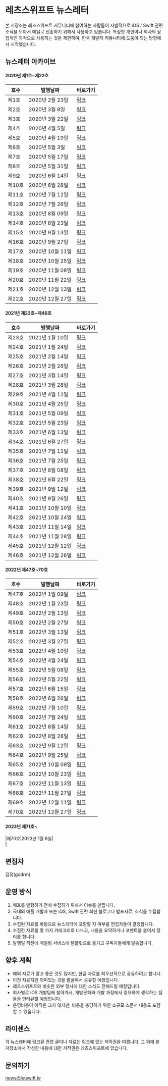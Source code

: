 # 레츠스위프트 뉴스레터 

본 저장소는 레츠스위프트 커뮤니티에 참여하는 사람들이 자발적으로 iOS / Swift 관련 소식을 모아서 메일로 전송하기 위해서 사용하고 있습니다. 특정한 개인이나 회사의 상업적인 목적으로 사용하는 것을 제한하며, 한국 개발자 커뮤니티에 도움이 되는 방향에서 시작했습니다. 

## 뉴스레터 아카이브

#### 2020년 제1호~제22호 

|호수|발행날짜|바로가기|
|--|--|--|
|제1호|2020년 2월 23일|[링크](https://stib.ee/o202)|
|제2호|2020년 3월 8일|[링크](https://stib.ee/um12)|
|제3호|2020년 3월 22일|[링크](https://stibee.com/api/v1.0/emails/share/IJHzXGwmCgg4MIcrOXd9ud_oiDTeVg==)|
|제4호|2020년 4월 5일|[링크](https://stibee.com/api/v1.0/emails/share/9yZfOCB9Pp5zyuF-oHNGx39sDbro5Q==?fbclid=IwAR2Y0zYTSVsJR78N-JM4PH4rxX6fqBGBeacGMkXjmWk6NqsIuS6ajeXCStw)|
|제5호|2020년 4월 19일|[링크](https://stibee.com/api/v1.0/emails/share/lDcnhD65tcmUBVDjcRy1JY1Ut4wMXA==)|
|제6호|2020년 5월 3일|[링크](https://stibee.com/api/v1.0/emails/share/f3zE8J8_Z2NwM66l84TzNVz4LbbyYA==)|
|제7호|2020년 5월 17일|[링크](https://stibee.com/api/v1.0/emails/share/9_dqwFcOIeQq-6dMlitXYpRhJLPVbQ==)|
|제8호|2020년 5월 31일|[링크](https://stibee.com/api/v1.0/emails/share/QS9Xt0YTjRrzvY1i4Nj3DbTRWyot1Q==)|
|제9호|2020년 6월 14일|[링크](https://stib.ee/q2F2)|
|제10호|2020년 6월 28일|[링크](https://stib.ee/TEH2)|
|제11호|2020년 7월 12일|[링크](https://stib.ee/KLJ2)|
|제12호|2020년 7월 26일|[링크](https://stib.ee/7XL2)|
|제13호|2020년 8월 09일|[링크](https://stib.ee/qhM2)|
|제14호|2020년 8월 23일|[링크](https://stib.ee/kmP2)|
|제15호|2020년 9월 13일|[링크](https://stib.ee/ddT2)|
|제16호|2020년 9월 27일|[링크](https://stib.ee/sLW2)|
|제17호|2020년 10월 11일|[링크](https://stib.ee/LHY2)|
|제18호|2020년 10월 25일|[링크](https://stib.ee/XGb2)|
|제19호|2020년 11월 08일|[링크](https://stib.ee/9Xe2)|
|제20호|2020년 11월 22일|[링크](https://stib.ee/yjh2)|
|제21호|2020년 12월 13일|[링크](https://stib.ee/0mn2)|
|제22호|2020년 12월 27일|[링크](https://stib.ee/awp2)|

#### 2021년 제23호~제46호

|호수|발행날짜|바로가기|
|--|--|--|
|제23호|2021년 1월 10일|[링크](https://stib.ee/Y1t2)|
|제24호|2021년 1월 24일|[링크](https://stib.ee/wRw2)|
|제25호|2021년 2월 14일|[링크](https://stib.ee/eO13)|
|제26호|2021년 2월 28일|[링크](https://stib.ee/RG53)|
|제27호|2021년 3월 14일|[링크](https://stib.ee/Rl83)|
|제28호|2021년 3월 28일|[링크](https://stib.ee/QbC3)|
|제29호|2021년 4월 11일|[링크](https://stib.ee/XdC3)|
|제30호|2021년 4월 25일|[링크](https://stib.ee/SNK3)|
|제31호|2021년 5월 09일|[링크](https://stib.ee/aCO3)|
|제32호|2021년 5월 23일|[링크](https://stib.ee/f2S3)|
|제33호|2021년 6월 13일|[링크](https://stib.ee/IAY3)|
|제34호|2021년 6월 27일|[링크](https://stib.ee/s3c3)|
|제35호|2021년 7월 11일|[링크](https://stib.ee/tBg3)|
|제36호|2021년 7월 25일|[링크](https://stib.ee/2Ek3)|
|제37호|2021년 8월 08일|[링크](https://stib.ee/RSo3)|
|제38호|2021년 8월 22일|[링크](https://stib.ee/SPs3)|
|제39호|2021년 9월 12일|[링크](https://stib.ee/h8z3)|
|제40호|2021년 9월 26일|[링크](https://stib.ee/fa24)|
|제41호|2021년 10월 10일|[링크](https://stib.ee/C174)|
|제42호|2021년 10월 24일|[링크](https://stib.ee/NMB4)|
|제43호|2021년 11월 14일|[링크](https://stib.ee/3TI4)|
|제44호|2021년 11월 28일|[링크](https://stib.ee/H2M4)|
|제45호|2021년 12월 12일|[링크](https://stib.ee/NqR4)|
|제46호|2021년 12월 26일|[링크](https://stib.ee/EHW4)|

#### 2022년 제47호~70호

|호수|발행날짜|바로가기|
|--|--|--|
|제47호|2022년 1월 09일|[링크](https://stib.ee/Oka4)|
|제48호|2022년 1월 23일|[링크](https://stib.ee/rGf4)|
|제49호|2022년 2월 13일|[링크](https://stib.ee/0gl4)|
|제50호|2022년 2월 27일|[링크](https://event.stibee.com/v2/click/NTg2NTQvODg5NjY2LzQzMy8/aHR0cHM6Ly9zdGliLmVlL2tvcTQ)|
|제51호|2022년 3월 13일|[링크](https://event.stibee.com/v2/click/NTg2NTQvOTA3NDA1LzQzMy8/aHR0cHM6Ly9zdGliLmVlL0xUdjQ)|
|제52호|2022년 3월 27일|[링크](https://event.stibee.com/v2/click/NTg2NTQvOTI3Mzc2LzQzMy8/aHR0cHM6Ly9zdGliLmVlL0JpMDU)|
|제53호|2022년 4월 10일|[링크](https://event.stibee.com/v2/click/NTg2NTQvOTQ3Njk5LzQzMy8/aHR0cHM6Ly9zdGliLmVlLzMzNjU)|
|제54호|2022년 4월 24일|[링크](https://event.stibee.com/v2/click/NTg2NTQvOTY3OTE5LzQzMy8/aHR0cHM6Ly9zdGliLmVlL1VMQjU)|
|제55호|2022년 5월 08일|[링크](https://stibee.com/api/v1.0/emails/share/QoEokQev05672MzzpiFoD-FctsgYPw==)|
|제56호|2022년 5월 22일|[링크](https://stibee.com/api/v1.0/emails/share/Jx8rC3t8WrM8QAGYgmy-PgSvTyNlO6Q=)|
|제57호|2022년 6월 15일|[링크](https://stibee.com/api/v1.0/emails/share/Or8cEaBrL_3KgmAGIHjJ56VBroWZH-U=)|
|제58호|2022년 6월 26일|[링크](https://stibee.com/api/v1.0/emails/share/KYyDgkuDvRMDMuXt1X9_xk_58f09QAg=)|
|제59호|2022년 7월 10일|[링크](https://stibee.com/api/v1.0/emails/share/gcy_yS1ABfuOY_RHeZiGmcszNQ46v0c=)|
|제60호|2022년 7월 24일|[링크](https://stibee.com/api/v1.0/emails/share/3WcHpq6du11W52TU9QNvcDUogxMsmac=)|
|제61호|2022년 8월 14일|[링크](https://stibee.com/api/v1.0/emails/share/gSYXADQ5RICHEj_12sIO_hHU_RhSclk=)|
|제62호|2022년 8월 28일|[링크](https://stibee.com/api/v1.0/emails/share/VaczsTJWLIapzajSxTKtaamDxbuNbwc=)|
|제63호|2022년 9월 12일|[링크](https://stibee.com/api/v1.0/emails/share/r1mcmyRy8E_N0W3_iwGDbWZnXTCQpUo=)|
|제64호|2022년 9월 25일|[링크](https://stibee.com/api/v1.0/emails/share/exJP-auY89TKkk3Gc48vPSFEKt9g95Q=)|
|제65호|2022년 10월 09일|[링크](https://stibee.com/api/v1.0/emails/share/EK1VsIs96Jh8caAYKnXxnAi328qjIQ0=)|
|제66호|2022년 10월 23일|[링크](https://stibee.com/api/v1.0/emails/share/aOV4AynK69mLZYbfeIy2zdbLcIay3EI=)|
|제67호|2022년 11월 13일|[링크](https://stibee.com/api/v1.0/emails/share/W283b-AB4joYuL7JNtlPJQBukr27zQ8=)|
|제68호|2022년 11월 27일|[링크](https://stibee.com/api/v1.0/emails/share/EoqlCxT5I6pDUUqj3cu8svcg55_A4ls=)|
|제69호|2022년 12월 11일|[링크](https://stibee.com/api/v1.0/emails/share/7DSXqm-Cts6G7k-yO15j_uLFeIR1WF4=)|
|제70호|2022년 12월 27일|[링크](https://stibee.com/api/v1.0/emails/share/dHR-pgjRaTx2sxRIZYLYlyNIg2mirRA=)|

#### 2023년 제71호~
|제70호|2023년 1월 8일|<br>|


## 편집자

김정(godrm)

## 운영 방식

1. 매호를 발행하기 전에 수집하기 위해서 이슈를 만듭니다. 
2. 국내외 애플 개발자 또는 iOS, Swift 관련 최신 블로그나 발표자료, 소식을 수집합니다. 
3. 수집된 자료를 바탕으로 뉴스레터에 포함할 지 여부를 편집자들이 결정합니다. 
4. 수집한 자료를 몇 가지 카테고리로 나누고, 내용을 요약하거나 코멘트를 붙여서 정리를 합니다.
5. 발행일 직전에 메일링 서비스에 템플릿으로 옮기고 구독자들에게 발송합니다. 

## 향후 계획

- 해외 자료가 많고 좋은 것도 많지만, 한글 자료를 최우선적으로 공유하려고 합니다. 
- 이전 자료지만 의미있는 것을 발굴해서 공유할 예정입니다. 
- 레츠스위프트와 비슷한 외부 행사에 대한 소식도 전해드릴 예정입니다.
- 회사별로 iOS 개발팀에 찾아가서, 개발문화와 개발 과정에서 중요하게 생각하는 점들을 인터뷰할 예정입니다. 
- 운영비용이 아직은 크지 않지만, 비용을 충당하기 위한 소규모 스폰서 내용도 포함할 수 있습니다. 

## 라이센스 

각 뉴스레터에 링크된 관련 글이나 자료는 링크에 있는 저작권을 따릅니다.
그 외에 본 저장소에서 작성한 내용에 대한 저작권은 레츠스위프트에 있습니다. 

## 문의하기

news@letswift.kr 

